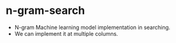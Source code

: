 # n-gram-search
- N-gram Machine learning model implementation in searching.
- We can implement it at multiple columns.

